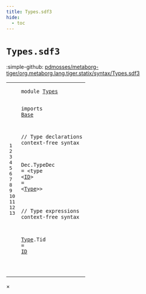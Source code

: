 ```yaml
---
title: Types.sdf3
hide:
  - toc
---
```


# `Types.sdf3`

:simple-github: [pdmosses/metaborg-tiger/org.metaborg.lang.tiger.statix/syntax/Types.sdf3]

[pdmosses/metaborg-tiger/org.metaborg.lang.tiger.statix/syntax/Types.sdf3]: https://github.com/pdmosses/metaborg-tiger/blob/master/org.metaborg.lang.tiger.statix/syntax/Types.sdf3 "The source file on GitHub"

<div class="sdf3"><table class="highlighttable"><tbody><tr><td class="linenos"><div class="linenodiv"><pre><span></span>1
2
3
4
5
6
7
8
9
10
11
12
13
</pre></div></td>
<td class="code"><pre><code><span class="keyword">module</span> <a href="../Tiger.sdf3/#Types_5_9" id="Types_1_8" title="Referenced at ../Tiger.sdf3 line 5">Types</a>

<span class="keyword">imports</span> <a href="../Base.sdf3/#Base_1_8" id="Base_3_9" title="Defined at ../Base.sdf3 line 1">Base</a>

<span class="layout">// Type declarations</span>
<span class="keyword">context-free syntax</span>

  <span id="Dec_8_3" title="Not referenced">Dec</span>.<span class="cons_Constructor"><span id="TypeDec_8_7" title="Not referenced">TypeDec</span></span> = &lt;<span class="cons_String">type</span> &lt;<a href="../Base.sdf3/#ID_9_15" id="ID_8_24" title="Defined at ../Base.sdf3 line 9">ID</a>&gt; <span class="cons_String">=</span> &lt;<a href="#Type_13_3" id="Type_8_31" title="Defined at line 13">Type</a>&gt;&gt;

<span class="layout">// Type expressions</span>
<span class="keyword">context-free syntax</span>

  <a href="#Type_8_31" id="Type_13_3" title="Referenced at line 8">Type</a>.<span class="cons_Constructor"><span id="Tid_13_8" title="Not referenced">Tid</span></span> = <a href="../Base.sdf3/#ID_9_15" id="ID_13_14" title="Defined at ../Base.sdf3 line 9">ID</a>


</code></pre></td></tr></tbody></table></div>

<div id="modal">
  <div id="modal-content">
    <span id="modal-close">&times;</span>
    <h2 id="modal-h2"></h2>
    <p  id="modal-p"></p>
    <ul id="modal-ul"></ul>
  </div>
</div>
